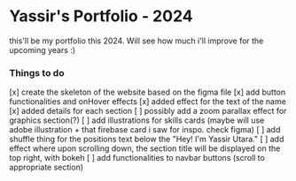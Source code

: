 # Yassir's Portfolio - 2024
this'll be my portfolio this 2024. Will see how much i'll improve for the upcoming years :)</br>

### Things to do
[x] create the skeleton of the website based on the figma file
[x] add button functionalities and onHover effects
[x] added effect for the text of the name
[x] added details for each section
[ ] possibly add a zoom parallax effect for graphics section(?)
[ ] add illustrations for skills cards (maybe will use adobe illustration + that firebase card i saw for inspo. check figma)
[ ] add shuffle thing for the positions text below the "Hey! I'm Yassir Utara."
[ ] add effect where upon scrolling down, the section title will be displayed on the top right, with bokeh
[ ] add functionalities to navbar buttons (scroll to appropriate section)